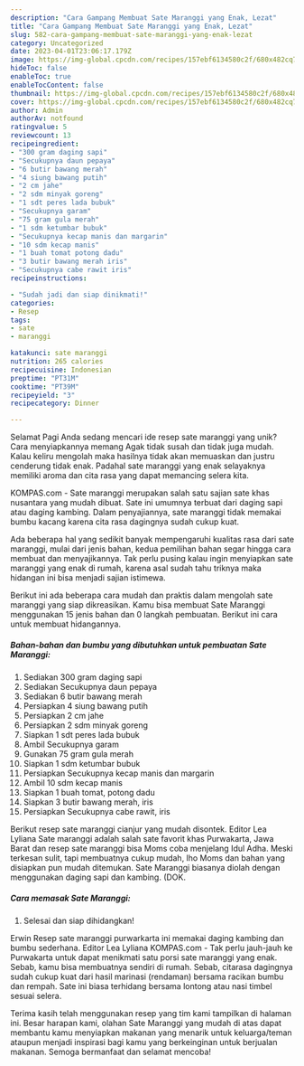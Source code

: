 ```yaml
---
description: "Cara Gampang Membuat Sate Maranggi yang Enak, Lezat"
title: "Cara Gampang Membuat Sate Maranggi yang Enak, Lezat"
slug: 582-cara-gampang-membuat-sate-maranggi-yang-enak-lezat
category: Uncategorized
date: 2023-04-01T23:06:17.179Z
image: https://img-global.cpcdn.com/recipes/157ebf6134580c2f/680x482cq70/sate-maranggi-foto-resep-utama.jpg
hideToc: false
enableToc: true
enableTocContent: false
thumbnail: https://img-global.cpcdn.com/recipes/157ebf6134580c2f/680x482cq70/sate-maranggi-foto-resep-utama.jpg
cover: https://img-global.cpcdn.com/recipes/157ebf6134580c2f/680x482cq70/sate-maranggi-foto-resep-utama.jpg
author: Admin
authorAv: notfound
ratingvalue: 5
reviewcount: 13
recipeingredient:
- "300 gram daging sapi"
- "Secukupnya daun pepaya"
- "6 butir bawang merah"
- "4 siung bawang putih"
- "2 cm jahe"
- "2 sdm minyak goreng"
- "1 sdt peres lada bubuk"
- "Secukupnya garam"
- "75 gram gula merah"
- "1 sdm ketumbar bubuk"
- "Secukupnya kecap manis dan margarin"
- "10 sdm kecap manis"
- "1 buah tomat potong dadu"
- "3 butir bawang merah iris"
- "Secukupnya cabe rawit iris"
recipeinstructions:

- "Sudah jadi dan siap dinikmati!"
categories:
- Resep
tags:
- sate
- maranggi

katakunci: sate maranggi 
nutrition: 265 calories
recipecuisine: Indonesian
preptime: "PT31M"
cooktime: "PT39M"
recipeyield: "3"
recipecategory: Dinner

---
```



Selamat Pagi Anda sedang mencari ide resep sate maranggi yang unik? Cara menyiapkannya memang Agak tidak susah dan tidak juga mudah. Kalau keliru mengolah maka hasilnya tidak akan memuaskan dan justru cenderung tidak enak. Padahal sate maranggi yang enak selayaknya memiliki aroma dan cita rasa yang dapat memancing selera kita.


KOMPAS.com - Sate maranggi merupakan salah satu sajian sate khas nusantara yang mudah dibuat. Sate ini umumnya terbuat dari daging sapi atau daging kambing. Dalam penyajiannya, sate maranggi tidak memakai bumbu kacang karena cita rasa dagingnya sudah cukup kuat.

Ada beberapa hal yang sedikit banyak mempengaruhi kualitas rasa dari sate maranggi, mulai dari jenis bahan, kedua pemilihan bahan segar hingga cara membuat dan menyajikannya. Tak perlu pusing kalau ingin menyiapkan sate maranggi yang enak di rumah, karena asal sudah tahu triknya maka hidangan ini bisa menjadi sajian istimewa.


Berikut ini ada beberapa cara mudah dan praktis dalam mengolah sate maranggi yang siap dikreasikan. Kamu bisa membuat Sate Maranggi menggunakan 15 jenis bahan dan 0 langkah pembuatan. Berikut ini cara untuk membuat hidangannya.

<!--inarticleads1-->

##### Bahan-bahan dan bumbu yang dibutuhkan untuk pembuatan Sate Maranggi:

1. Sediakan 300 gram daging sapi
1. Sediakan Secukupnya daun pepaya
1. Sediakan 6 butir bawang merah
1. Persiapkan 4 siung bawang putih
1. Persiapkan 2 cm jahe
1. Persiapkan 2 sdm minyak goreng
1. Siapkan 1 sdt peres lada bubuk
1. Ambil Secukupnya garam
1. Gunakan 75 gram gula merah
1. Siapkan 1 sdm ketumbar bubuk
1. Persiapkan Secukupnya kecap manis dan margarin
1. Ambil 10 sdm kecap manis
1. Siapkan 1 buah tomat, potong dadu
1. Siapkan 3 butir bawang merah, iris
1. Persiapkan Secukupnya cabe rawit, iris


Berikut resep sate maranggi cianjur yang mudah disontek. Editor Lea Lyliana Sate maranggi adalah salah sate favorit khas Purwakarta, Jawa Barat dan resep sate maranggi bisa Moms coba menjelang Idul Adha. Meski terkesan sulit, tapi membuatnya cukup mudah, lho Moms dan bahan yang disiapkan pun mudah ditemukan. Sate Maranggi biasanya diolah dengan menggunakan daging sapi dan kambing. (DOK. 

<!--inarticleads2-->

##### Cara memasak Sate Maranggi:


1. Selesai dan siap dihidangkan!

Erwin Resep sate maranggi purwarkarta ini memakai daging kambing dan bumbu sederhana. Editor Lea Lyliana KOMPAS.com - Tak perlu jauh-jauh ke Purwakarta untuk dapat menikmati satu porsi sate maranggi yang enak. Sebab, kamu bisa membuatnya sendiri di rumah. Sebab, citarasa dagingnya sudah cukup kuat dari hasil marinasi (rendaman) bersama racikan bumbu dan rempah. Sate ini biasa terhidang bersama lontong atau nasi timbel sesuai selera. 

Terima kasih telah menggunakan resep yang tim kami tampilkan di halaman ini. Besar harapan kami, olahan Sate Maranggi yang mudah di atas dapat membantu kamu menyiapkan makanan yang menarik untuk keluarga/teman ataupun menjadi inspirasi bagi kamu yang berkeinginan untuk berjualan makanan. Semoga bermanfaat dan selamat mencoba!
